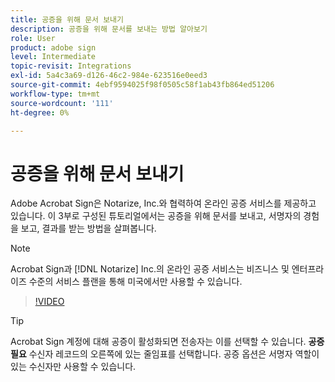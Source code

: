 ```yaml
---
title: 공증을 위해 문서 보내기
description: 공증을 위해 문서를 보내는 방법 알아보기
role: User
product: adobe sign
level: Intermediate
topic-revisit: Integrations
exl-id: 5a4c3a69-d126-46c2-984e-623516e0eed3
source-git-commit: 4ebf9594025f98f0505c58f1ab43fb864ed51206
workflow-type: tm+mt
source-wordcount: '111'
ht-degree: 0%

---
```


# 공증을 위해 문서 보내기

Adobe Acrobat Sign은 Notarize, Inc.와 협력하여 온라인 공증 서비스를 제공하고 있습니다. 이 3부로 구성된 튜토리얼에서는 공증을 위해 문서를 보내고, 서명자의 경험을 보고, 결과를 받는 방법을 살펴봅니다.

>[!NOTE]
>
>Acrobat Sign과 [!DNL Notarize] Inc.의 온라인 공증 서비스는 비즈니스 및 엔터프라이즈 수준의 서비스 플랜을 통해 미국에서만 사용할 수 있습니다.

>[!VIDEO](https://video.tv.adobe.com/v/341029?quality=12&learn=on&hidetitle=true)

>[!TIP]
>
>Acrobat Sign 계정에 대해 공증이 활성화되면 전송자는 이를 선택할 수 있습니다. **공증 필요** 수신자 레코드의 오른쪽에 있는 줄임표를 선택합니다. 공증 옵션은 서명자 역할이 있는 수신자만 사용할 수 있습니다.
